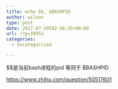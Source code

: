```yaml
---
title: echo $$, $BASHPID
author: wiloon
type: post
date: 2017-07-29T02:56:25+00:00
url: /?p=10952
categories:
  - Uncategorized

---
```

$$是当前bash进程的pid 等同于 $BASHPID

https://www.zhihu.com/question/50517601